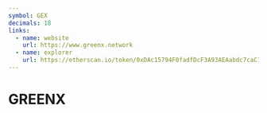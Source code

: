 ```yaml
---
symbol: GEX
decimals: 18
links:
  - name: website
    url: https://www.greenx.network
  - name: explorer
    url: https://etherscan.io/token/0xDAc15794F0fadfDcF3A93AEAabdc7caC19066724
---
```


# GREENX
